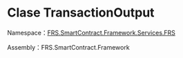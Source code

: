 # Clase TransactionOutput

Namespace：[FRS.SmartContract.Framework.Services.FRS](../FRS.md)

Assembly：FRS.SmartContract.Framework


